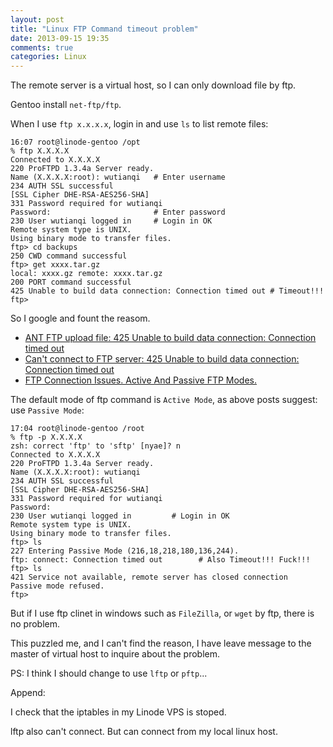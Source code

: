 ```yaml
---
layout: post
title: "Linux FTP Command timeout problem"
date: 2013-09-15 19:35
comments: true
categories: Linux
---
```


<!-- more -->

The remote server is a virtual host, so I can only download file by ftp.

Gentoo install `net-ftp/ftp`.


When I use `ftp x.x.x.x`, login in and use `ls` to list remote files:

	16:07 root@linode-gentoo /opt
	% ftp X.X.X.X
	Connected to X.X.X.X
	220 ProFTPD 1.3.4a Server ready.
	Name (X.X.X.X:root): wutianqi   # Enter username
	234 AUTH SSL successful
	[SSL Cipher DHE-RSA-AES256-SHA]
	331 Password required for wutianqi
	Password:                       # Enter password
	230 User wutianqi logged in     # Login in OK
	Remote system type is UNIX.
	Using binary mode to transfer files.
	ftp> cd backups
	250 CWD command successful
	ftp> get xxxx.tar.gz
	local: xxxx.gz remote: xxxx.tar.gz
	200 PORT command successful
	425 Unable to build data connection: Connection timed out # Timeout!!!
	ftp>

So I google and fount the reasom.

* [ANT FTP upload file: 425 Unable to build data connection: Connection timed out](http://stackoverflow.com/a/8035797/1276501)
* [Can't connect to FTP server: 425 Unable to build data connection: Connection timed out](http://superuser.com/questions/356138/cant-connect-to-ftp-server-425-unable-to-build-data-connection-connection-tim)
* [FTP Connection Issues. Active And Passive FTP Modes.](http://hosting.intermedia.net/support/kb/?id=1146)

The default mode of ftp command is `Active Mode`, as above posts suggest: use `Passive Mode`:

	17:04 root@linode-gentoo /root
	% ftp -p X.X.X.X
	zsh: correct 'ftp' to 'sftp' [nyae]? n
	Connected to X.X.X.X
	220 ProFTPD 1.3.4a Server ready.
	Name (X.X.X.X:root): wutianqi
	234 AUTH SSL successful
	[SSL Cipher DHE-RSA-AES256-SHA]
	331 Password required for wutianqi
	Password:
	230 User wutianqi logged in         # Login in OK
	Remote system type is UNIX.
	Using binary mode to transfer files.
	ftp> ls
	227 Entering Passive Mode (216,18,218,180,136,244).
	ftp: connect: Connection timed out        # Also Timeout!!! Fuck!!!
	ftp> ls
	421 Service not available, remote server has closed connection
	Passive mode refused.
	ftp>

But if I use ftp clinet in windows such as `FileZilla`, or `wget` by ftp, there is no problem.

This puzzled me, and I can't find the reason, I have leave message to the master of virtual host to inquire about the problem.

PS: I think I should change to use `lftp` or `pftp`...


Append:

I check that the iptables in my Linode VPS is stoped.

lftp also can't connect. But can connect from my local linux host.

